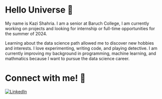 # Hello Universe 👋

My name is Kazi Shahria. I am a senior at Baruch College, I am currently working on projects and looking for internship or full-time opportunities for the summer of 2024.

Learning about the data science path allowed me to discover new hobbies and interests. I love experimenting, writing code, and playing detective. I am currently improving my background in programming, machine learning, and mathmatics because I want to pursue the data science career.

# Connect with me! 🔗
[![LinkedIn](https://img.shields.io/badge/LinkedIn-0A66C2?style=for-the-badge&logo=linkedin&logoColor=white)](https://www.linkedin.com/in/kazishahria/)
